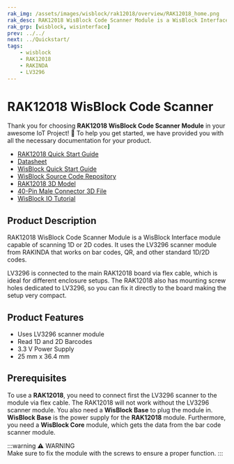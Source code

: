 ```yaml
---
rak_img: /assets/images/wisblock/rak12018/overview/RAK12018_home.png
rak_desc: RAK12018 WisBlock Code Scanner Module is a WisBlock Interface module capable of scanning 1D or 2D codes. It uses the LV3296 scanner module from RAKINDA that works on bar codes, QR, and other standard 1D/2D codes. 
rak_grp: [wisblock, wisinterface]
prev: ../../
next: ../Quickstart/
tags:
    - wisblock
    - RAK12018
    - RAKINDA
    - LV3296
---
```


# RAK12018 WisBlock Code Scanner

Thank you for choosing **RAK12018 WisBlock Code Scanner Module** in your awesome IoT Project! 🎉 To help you get started, we have provided you with all the necessary documentation for your product.

* [RAK12018 Quick Start Guide](../Quickstart/)
* [Datasheet](../Datasheet/)
* <a href="../../Quickstart/" target="_blank">WisBlock Quick Start Guide</a>
* [WisBlock Source Code Repository](https://github.com/RAKWireless/WisBlock/)
* [RAK12018 3D Model](https://downloads.rakwireless.com/3D_File/WisBlock/3D_RAK12018.stp)
* [40-Pin Male Connector 3D File](https://downloads.rakwireless.com/3D_File/Accessory/WisConnector/M40S1003K6M.stp)
* [WisBlock IO Tutorial](/Knowledge-Hub/Learn/WisBlock-IO-Tutorial/)


## Product Description

RAK12018 WisBlock Code Scanner Module is a WisBlock Interface module capable of scanning 1D or 2D codes. It uses the LV3296 scanner module from RAKINDA that works on bar codes, QR, and other standard 1D/2D codes. 

LV3296 is connected to the main RAK12018 board via flex cable, which is ideal for different enclosure setups. The RAK12018 also has mounting screw holes dedicated to LV3296, so you can fix it directly to the board making the setup very compact.


## Product Features

- Uses LV3296 scanner module
- Read 1D and 2D Barcodes
- 3.3&nbsp;V Power Supply
- 25&nbsp;mm x 36.4&nbsp;mm

## Prerequisites

To use a **RAK12018**, you need to connect first the LV3296 scanner to the module via flex cable. The RAK12018 will not work without the LV3296 scanner module. You also need a **WisBlock Base** to plug the module in. **WisBlock Base** is the power supply for the **RAK12018** module. Furthermore, you need a **WisBlock Core** module, which gets the data from the bar code scanner module.   

:::warning ⚠️ WARNING    
Make sure to fix the module with the screws to ensure a proper function. 
:::
